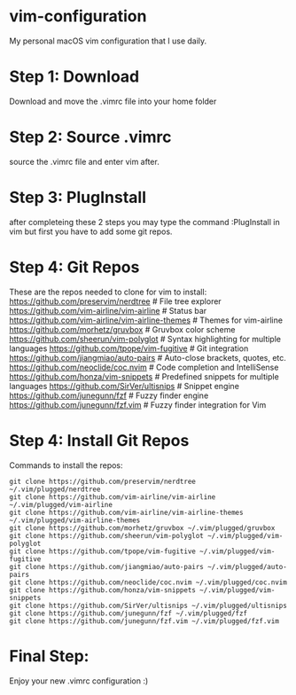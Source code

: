 # vim-configuration
My personal macOS vim configuration that I use daily.

# Step 1: Download
  Download and move the .vimrc file into your home folder

# Step 2: Source .vimrc
  source the .vimrc file and enter vim after.

# Step 3: PlugInstall
  after completeing these 2 steps you may type the command :PlugInstall in vim but first you have to add some git repos.

# Step 4: Git Repos
These are the repos needed to clone for vim to install:
  https://github.com/preservim/nerdtree             # File tree explorer
  https://github.com/vim-airline/vim-airline       # Status bar
  https://github.com/vim-airline/vim-airline-themes # Themes for vim-airline
  https://github.com/morhetz/gruvbox               # Gruvbox color scheme
  https://github.com/sheerun/vim-polyglot          # Syntax highlighting for multiple languages
  https://github.com/tpope/vim-fugitive            # Git integration
  https://github.com/jiangmiao/auto-pairs          # Auto-close brackets, quotes, etc.
  https://github.com/neoclide/coc.nvim             # Code completion and IntelliSense
  https://github.com/honza/vim-snippets            # Predefined snippets for multiple languages
  https://github.com/SirVer/ultisnips              # Snippet engine
  https://github.com/junegunn/fzf                  # Fuzzy finder engine
  https://github.com/junegunn/fzf.vim              # Fuzzy finder integration for Vim

# Step 4: Install Git Repos
  Commands to install the repos:

    git clone https://github.com/preservim/nerdtree ~/.vim/plugged/nerdtree
    git clone https://github.com/vim-airline/vim-airline ~/.vim/plugged/vim-airline
    git clone https://github.com/vim-airline/vim-airline-themes ~/.vim/plugged/vim-airline-themes
    git clone https://github.com/morhetz/gruvbox ~/.vim/plugged/gruvbox
    git clone https://github.com/sheerun/vim-polyglot ~/.vim/plugged/vim-polyglot
    git clone https://github.com/tpope/vim-fugitive ~/.vim/plugged/vim-fugitive
    git clone https://github.com/jiangmiao/auto-pairs ~/.vim/plugged/auto-pairs
    git clone https://github.com/neoclide/coc.nvim ~/.vim/plugged/coc.nvim
    git clone https://github.com/honza/vim-snippets ~/.vim/plugged/vim-snippets
    git clone https://github.com/SirVer/ultisnips ~/.vim/plugged/ultisnips
    git clone https://github.com/junegunn/fzf ~/.vim/plugged/fzf
    git clone https://github.com/junegunn/fzf.vim ~/.vim/plugged/fzf.vim

# Final Step:
  Enjoy your new .vimrc configuration :)
